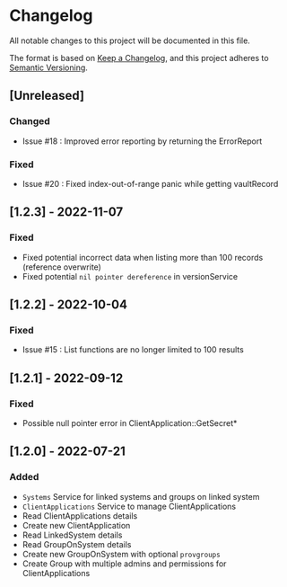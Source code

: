 # Changelog
All notable changes to this project will be documented in this file.

The format is based on [Keep a Changelog](https://keepachangelog.com/en/1.0.0/),
and this project adheres to [Semantic Versioning](https://semver.org/spec/v2.0.0.html).

## [Unreleased]
### Changed
- Issue #18 : Improved error reporting by returning the ErrorReport
### Fixed
- Issue #20 : Fixed index-out-of-range panic while getting vaultRecord  

## [1.2.3] - 2022-11-07
### Fixed
- Fixed potential incorrect data when listing more than 100 records (reference overwrite)
- Fixed potential `nil pointer dereference` in versionService

## [1.2.2] - 2022-10-04
### Fixed
- Issue #15 : List functions are no longer limited to 100 results

## [1.2.1] - 2022-09-12
### Fixed
- Possible null pointer error in ClientApplication::GetSecret*

## [1.2.0] - 2022-07-21
### Added
- `Systems` Service for linked systems and groups on linked system
- `ClientApplications` Service to manage ClientApplications
- Read ClientApplications details
- Create new ClientApplication
- Read LinkedSystem details
- Read GroupOnSystem details
- Create new GroupOnSystem with optional `provgroups`
- Create Group with multiple admins and permissions for ClientApplications
